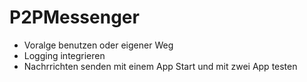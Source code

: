 
# P2PMessenger


*   Voralge benutzen oder eigener Weg
*   Logging integrieren
*	Nachrrichten senden mit einem App Start und mit zwei App testen





